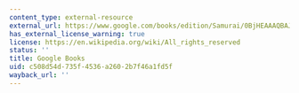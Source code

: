 ```yaml
---
content_type: external-resource
external_url: https://www.google.com/books/edition/Samurai/0BjHEAAAQBAJ?hl=en&gbpv=1
has_external_license_warning: true
license: https://en.wikipedia.org/wiki/All_rights_reserved
status: ''
title: Google Books
uid: c508d54d-735f-4536-a260-2b7f46a1fd5f
wayback_url: ''
---
```

